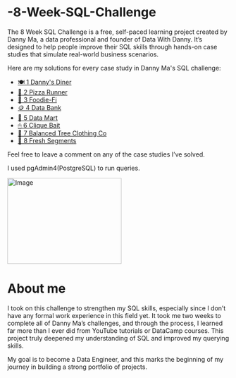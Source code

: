 # -8-Week-SQL-Challenge
The 8 Week SQL Challenge is a free, self-paced learning project created by Danny Ma, a data professional and founder of Data With Danny. It’s designed to help people improve their SQL skills through hands-on case studies that simulate real-world business scenarios.

Here are my solutions for every case study in Danny Ma's SQL challenge:
- [🍽 1 Danny's Diner](https://github.com/innosy475/-8-Week-SQL-Challenge/tree/main/1%20Danny's%20Diner)
- [🍕 2 Pizza Runner](https://github.com/innosy475/-8-Week-SQL-Challenge/tree/main/2%20Pizza%20Runner)
- [🥑 3 Foodie-Fi](https://github.com/innosy475/-8-Week-SQL-Challenge/tree/main/3%20Foodie-Fi)
- [🪙 4 Data Bank](https://github.com/innosy475/-8-Week-SQL-Challenge/tree/main/4%20Data%20Bank)
- [🛒 5 Data Mart](https://github.com/innosy475/-8-Week-SQL-Challenge/tree/main/5%20Data%20Mart)
- [🖱 6 Clique Bait](https://github.com/innosy475/-8-Week-SQL-Challenge/tree/main/6%20Clique%20Bait)
- [🥼 7 Balanced Tree Clothing Co](https://github.com/innosy475/-8-Week-SQL-Challenge/tree/main/7%20Balanced%20Tree%20Clothing%20Co)
- [🍊 8 Fresh Segments](https://github.com/innosy475/-8-Week-SQL-Challenge/tree/main/8%20Fresh%20Segments)

Feel free to leave a comment on any of the case studies I’ve solved.


I used pgAdmin4(PostgreSQL) to run queries.

<img src="https://media2.dev.to/dynamic/image/width=800%2Cheight=%2Cfit=scale-down%2Cgravity=auto%2Cformat=auto/https%3A%2F%2Fdev-to-uploads.s3.amazonaws.com%2Fuploads%2Farticles%2Fgv17o99r0pphsmj7is4f.png" alt="Image" width="259" height="195">


# About me

I took on this challenge to strengthen my SQL skills, especially since I don’t have any formal work experience in this field yet. It took me two weeks to complete all of Danny Ma’s challenges, and through the process, I learned far more than I ever did from YouTube tutorials or DataCamp courses. This project truly deepened my understanding of SQL and improved my querying skills.

My goal is to become a Data Engineer, and this marks the beginning of my journey in building a strong portfolio of projects.

